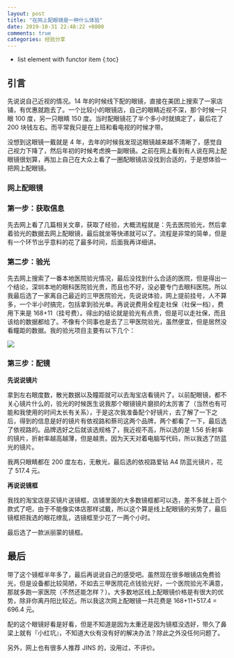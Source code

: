 ```yaml
---
layout: post
title: "在网上配眼镜是一种什么体验"
date: 2019-10-31 22:48:22 +0800
comments: true
categories: 经验分享
---
```

* list element with functor item
{:toc}

## 引言

先说说自己近视的情况。14 年的时候线下配的眼镜，直接在美团上搜索了一家店铺，有优惠就跑去了。一个比较小的眼镜店，自己的眼睛近视不深，那个时候一只眼 100 度，另一只眼睛 150 度。当时配眼镜花了半个多小时就搞定了，最后花了 200 块钱左右。而平常我只是在上班和看电视的时候才带。

没想到这眼镜一戴就是 4 年，去年的时候我发现这眼镜越来越不清晰了，感觉自己视力下降了，然后年初的时候考虑换一副眼镜。之前在网上看到有人说在网上配眼镜很划算，再加上自己在大众上看了一圈配眼镜店没找到合适的，于是想体验一把网上配眼镜。

<!--more-->

### 网上配眼镜

### 第一步：获取信息

先去网上看了几篇相关文章，获取了经验，大概流程就是：先去医院验光，然后拿着验光的数据去网上配眼镜，最后就坐等快递就可以了。流程是非常的简单，但是有一个环节出乎意料的花了最多时间，后面我再详细讲。

### 第二步：验光

先去网上搜索了一番本地医院验光情况，最后没找到什么合适的医院，但是得出一个结论，深圳本地的眼科医院验光贵，而且也不好，没必要专门去眼科医院。所以我最后选了一家离自己最近的三甲医院验光，先说说体验，网上提前挂号，人不算多，一个半小时搞完，包括拿到验光单。再说说费用全程走社保（社保一档），费用下来是 168+11（挂号费）。得出的结论就是验光有点贵，但是可以走社保，而且该给的数据都给了。不像有个同事也是去了三甲医院验光，虽然便宜，但是居然没看瞳距的数据。我的验光项目主要有以下几个：

![](https://blog-1251237404.cos.ap-guangzhou.myqcloud.com/20191031105034.JPG)

### 第三步：配镜

**先说说镜片**

拿到左右眼度数，散光数据以及瞳距就可以去淘宝店看镜片了。以前配眼镜，都不关心镜片什么的，验光的时候医生说我那个眼镜镜片磨损的太厉害了（当然也有可能和我使用的时间太长有关系），于是这次我准备配个好镜片，去了解了一下之后，得到的信息是好的镜片有依视路和蔡司这两个品牌，两个都看了一下，最后选了依视路的。品牌选好之后就该选规格了，我近视不高，所以选的是 1.56 折射率的镜片，折射率越高越薄，但是越贵。因为天天对着电脑写代码，所以我选了防蓝光的镜片。

我两只眼睛都在 200 度左右，无散光，最后选的依视路爱钻 A4 防蓝光镜片，花了 517.4 元。

**再说说镜框**

我找的淘宝店是买镜片送镜框，店铺里面的大多数镜框都可以选，差不多就上百个款式了吧，由于不能像实体店那样试戴，所以这个算是线上配眼镜的劣势了，最后镜框把我选的眼花缭乱，选镜框至少花了一两个小时。

最后选了一款派丽蒙的镜框。

## 最后

带了这个镜框半年多了，最后再说说自己的感受吧。虽然现在很多眼镜店免费验光，但是设备都比较简陋，不如去三甲医院花点钱验光好，一个医院验光不满意，那就多跑一家医院（不然还能怎样？）。大多数地区线上配眼镜价格是有很大的优势，除非你离丹阳比较近。所以我这次网上配眼镜一共花费是 168+11+517.4 = 696.4 元。

配的这个眼镜好看是好看，但是不知道是因为太重还是因为镜框没选好，带久了鼻梁上就有『小红坑』，不知道大伙有没有好的解决办法？除此之外没任何问题了。

另外，网上也有很多人推荐 JINS 的，没用过，不评价。